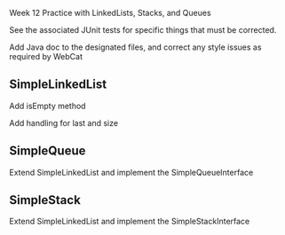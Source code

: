 Week 12 Practice with LinkedLists, Stacks, and Queues

See the associated JUnit tests for specific things that must be corrected.

Add Java doc to the designated files, and correct any style issues as required by WebCat

## SimpleLinkedList

Add isEmpty method

Add handling for last and size

## SimpleQueue

Extend SimpleLinkedList and implement the SimpleQueueInterface

## SimpleStack

Extend SimpleLinkedList and implement the SimpleStackInterface
